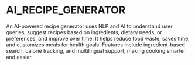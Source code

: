 # AI_RECIPE_GENERATOR
An AI-powered recipe generator uses NLP and AI to understand user queries, suggest recipes based on ingredients, dietary needs, or preferences, and improve over time. It helps reduce food waste, saves time, and customizes meals for health goals. Features include ingredient-based search, calorie tracking, and multilingual support, making cooking smarter and easier.
